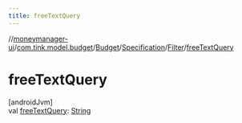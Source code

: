 ```yaml
---
title: freeTextQuery
---
```

//[moneymanager-ui](../../../../../index.html)/[com.tink.model.budget](../../../index.html)/[Budget](../../index.html)/[Specification](../index.html)/[Filter](index.html)/[freeTextQuery](free-text-query.html)



# freeTextQuery



[androidJvm]\
val [freeTextQuery](free-text-query.html): [String](https://kotlinlang.org/api/latest/jvm/stdlib/kotlin/-string/index.html)





